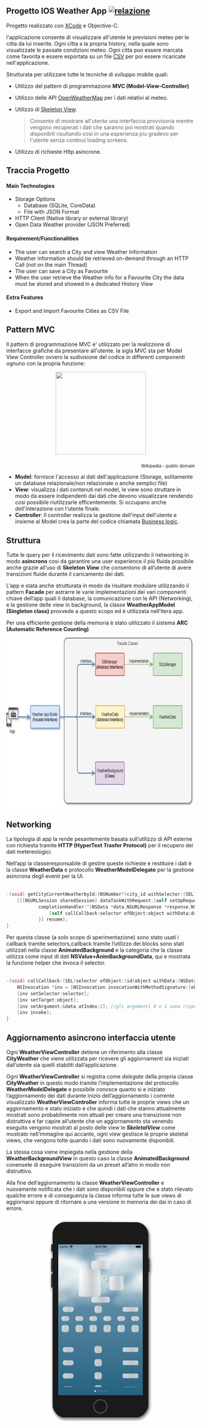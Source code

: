 ## Progetto IOS Weather App [![relazione](https://img.shields.io/badge/relazione-disponibile%20in%20pdf-brightgreen)](https://github.com/darkimage/Universita-ios-weatherApp/raw/master/Documents/relazione_ios.pdf)

Progetto realizzato con [XCode](https://en.wikipedia.org/wiki/Xcode) e Objective-C.

l'applicazione consente di visualizzare all'utente le previsioni meteo per le citta da lui inserite. Ogni citta a la propria history, nella quale sono visualizzate le passate condizioni meteo. Ogni citta puo essere marcata come favorita e essere esportata su un file [CSV](https://it.wikipedia.org/wiki/Comma-separated_values) per poi essere ricaricate nell'applicazione.

Strutturata per utilizzare tutte le tecniche di sviluppo mobile quali:

 - Utilizzo del pattern di programmazione **MVC (Model-View-Controller)**
 - Utilizzo delle API [OpenWeatherMap](OpenWeatherMap) per i dati relativi al meteo.
 - Utilizzo di [Skeleton View](https://uxdesign.cc/what-you-should-know-about-skeleton-screens-a820c45a571a).
	 > Consento di mostrare all'utente una interfaccia provvisoria mentre vengono recuperati i dati che saranno poi mostrati quando disponibili risultando cosi in una esperienza piu gradevo per l'utente senza continui loading screens.
	 
- Utilizzo di richieste Http asincrone.

Traccia Progetto
---------------------
#### Main Technologies 

 - Storage Options
	 - Database (SQLite, CoreData)
	 - File with JSON Format 
 - HTTP Client (Native library or external library) 
 - Open Data Weather provider (JSON Preferred) 
#### Requirement/Functionalities 
 - The user can search a City and view Weather Information
 - Weather information should be retrieved on-demand through an HTTP Call (not on 
the main Thread)
 - The user can save a City as Favourite
 - When the user retrieve the Weather info for a Favourite City the data must be stored 
and showed in a dedicated History View  
#### Extra Features 

 - Export and Import Favourite Cities as CSV File

 Pattern MVC
----------------
Il pattern di programmazione MVC e' utilizzato per la realizzione di interfacce grafiche da presentare all'utente.
la sigla MVC sta per Model View Controller ovvero la sudivisione del codice in differenti componenti ognuno con la propria funzione:

<p align="center">
  <img width="241" height="220" src="https://upload.wikimedia.org/wikipedia/commons/thumb/f/fd/MVC-Process.png/220px-MVC-Process.png">
  <p align="right" size="16px"><sub>Wikipedia - public domain</sub></p>
</p>

 - **Model**: fornisce l'accesso ai dati dell'applicazione (Storage, solitamente un database relazionale/non relazionale o anche semplici file)
 - **View**: visualizza i dati contenuti nel model, le view sono struttare in modo da essere indipendenti dai dati che devono visualizzare rendendo cosi possibile riutilizzarle efficentemente. Si occupano anche dell'interazione con l'utente finale.
 - **Controller**: Il controller realizza la gestione dell'input dell'utente e insieme al Model crea la parte del codice chiamata [Business logic](https://it.wikipedia.org/wiki/Business_logic).

Struttura 
-----------------
Tutte le query per il ricevimento dati sono fatte utilizzando il networking in modo **asincrono** cosi da garantire una user experience il più fluida possibile anche grazie all’uso di **Skeleton View** che consentono di all’utente di avere transizioni fluide durante il caricamento dei dati. 

L’app e stata anche strutturata in modo da risultare modulare utilizzando il pattern **Facade** per astrarre le varie implementazioni dei vari componenti chiave dell’app quali il database, la comunicazione con le API (Networking), e la gestione delle view in background, la classe **WeatherAppModel  (Singleton class)** provvede a questo scopo ed è utilizzata nell’itera app. 

Per una efficiente gestione della memoria è stato utilizzato il sistema **ARC (Automatic Reference Counting)** 

<p align="center">
  <img width="783" height="453" src="https://raw.githubusercontent.com/darkimage/Universita-ios-weatherApp/master/Documents/iOS_Facade.jpg">
</p>

Networking
-------------------
La tipologia di app la rende pesantemente basata sull’utilizzo di API esterne con richiesta tramite **HTTP (HyperText Trasfer Protocol)** per il recupero dei dati metereologici. 

Nell’app la classeresponsabile di gestire queste richieste e restituire i dati è la classe **WeatherData** e protocollo **WeatherModelDelegate** per la gestione asincrona degli eventi per la UI. 

```objective-c

-(void) getCityCurrentWeatherbyId:(NSNumber*)city_id withSelector:(SEL)selector ofObject:(id)object;{ 
    [[[NSURLSession sharedSession] dataTaskWithRequest:[self setUpRequestAPI:@"weather?id=%@",city_id] 
            completionHandler:^(NSData *data,NSURLResponse *response,NSError *error) { 
                [self callCallback:selector ofObject:object withData:data]; 
            }] resume]; 
} 
```
Per questa classe (a solo scopo di sperimentazione) sono stato usati i callback tramite selectors,callback tramite l’utilizzo dei blocks sono stati utilizzati nella classe **AnimatedBackground** e la categoria che la classe utilizza come input di dati **NSValue+AnimBackgroundData**, qui e mostrata la funzione helper che invoca il 
selector. 

```objective-c

-(void) callCallback:(SEL)selector ofObject:(id)object withData:(NSData *)data{ 
    NSInvocation *inv = [NSInvocation invocationWithMethodSignature:[object methodSignatureForSelector:selector]]; 
    [inv setSelector:selector]; 
    [inv setTarget:object]; 
    [inv setArgument:&data atIndex:2]; //gli argomenti 0 e 1 sono rispettivamente self e _cmd, settati automaticamente da NSInvocation 
    [inv invoke]; 
} 
```

Aggiornamento asincrono interfaccia utente
------------------------------------

Ogni **WeatherViewController** detiene un riferimento alla classe **CityWeather** che viene utilizzata per ricevere gli aggiornamenti sia iniziati dall’utente sia quelli stabiliti dall’applicazione. 

Ogni **WeatherViewController** si registra come *delegate* della propria classe **CityWeather** in questo modo tramite l’implementazione del protocollo **WeatherModelDelegate** e possibile conosce quanto si e iniziato l’aggiornamento dei dati durante inizio dell’aggiornamento i corrente visualizzato **WeatherViewController** informa tutte le proprie views che un aggiornamento e stato iniziato e che quindi i dati che stanno attualmente mostrati sono probabilmente non attuali per creare una transizione non distruttiva e far capire all’utente che un aggiornamento sta venendo eseguito vengono mostrati al posto delle view le ***SkeletalView*** come mostrato nell’immagine qui accanto, ogni view gestisce le proprie skeletal views, che vengono tolte quando i dati sono nuovamente disponibili. 

La stessa cosa viene impiegata nella gestione della **WeatherBackgroundView** in questo caso la classe **AnimatedBackground** conensete di eseguire transizioni da un preset all’atro in modo non distruttivo. 

Alla fine dell’aggiornamento la classe **WeatherViewController** e nuovamente notificata che i dati sono disponibili oppure che e stato rilevato qualche errore e di conseguenza la classe informa tutte le sue views di aggiornarsi oppure di ritornare a una versione in memoria dei dai in caso di errore. 

<p align="center">
  <img width="280" height="550" src="https://raw.githubusercontent.com/darkimage/Universita-ios-weatherApp/master/Documents/ios_skeletal.png">
</p>
